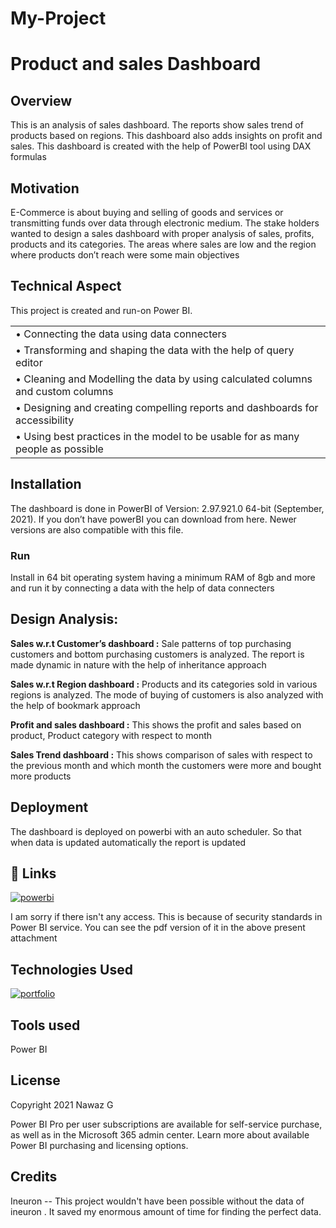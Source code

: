# My-Project

# Product and sales Dashboard

## Overview


This is an analysis of sales dashboard. The reports show sales trend of products based on regions. This dashboard also adds insights on profit and sales. This dashboard is created with the help of PowerBI tool using DAX formulas


## Motivation
E-Commerce is about buying and selling of goods and services or transmitting funds over data through electronic medium. The stake holders wanted to design a sales dashboard with proper analysis of sales, profits, products and its categories. The areas where sales are low and the region where products don’t reach were some main objectives

## Technical Aspect
This project is created and run-on Power BI. 


|   |
| ------------- |
| •	Connecting the data using data connecters   |
| •	Transforming and shaping the data with the help of query editor  |
| •	Cleaning and Modelling the data by using calculated columns and custom columns  |
| •	Designing and creating compelling reports and dashboards for accessibility  |
| •	Using best practices in the model to be usable for as many people as possible  |


## Installation
The dashboard is done in PowerBI of Version: 2.97.921.0 64-bit (September, 2021). 
If you don’t have powerBI you can download from here.
Newer versions are also compatible with this file.

### Run

Install in 64 bit operating system having a minimum RAM of 8gb and more and run it by connecting a data with the help of data connecters

## Design Analysis:

**Sales w.r.t Customer’s dashboard :** Sale patterns of top purchasing customers and bottom purchasing customers is analyzed. The report is made dynamic in nature with the help of inheritance approach

**Sales w.r.t Region dashboard :** Products and its categories sold in various regions is analyzed. The mode of buying of customers is also analyzed with the help of bookmark approach

**Profit and sales dashboard :** This shows the profit and sales based on product, Product category with respect to month

**Sales Trend dashboard :**  This shows comparison of sales with respect to the previous month and which month the customers were more and bought more products


## Deployment

The dashboard is deployed on powerbi with an auto scheduler. So that when data is updated automatically the report is updated





## 🔗 Links
[![powerbi](https://img.shields.io/badge/my_powerbi_link-000?style=for-the-badge&logo=ko-fi&logoColor=white)](https://app.powerbi.com/reportEmbed?reportId=04420b19-1188-4efa-9aea-6c115bc4cbe5&autoAuth=true&ctid=393404aa-742a-4f6c-8d67-cc58f80ec147&config=eyJjbHVzdGVyVXJsIjoiaHR0cHM6Ly93YWJpLWluZGlhLWNlbnRyYWwtYS1wcmltYXJ5LXJlZGlyZWN0LmFuYWx5c2lzLndpbmRvd3MubmV0LyJ9)

I am sorry if there isn't any access. This is because of security standards in Power BI service. You can see the pdf version of it in the above present attachment


## Technologies Used


[![portfolio](https://img.shields.io/badge/My_Google_Form_link-005?style=for-the-badge&logo=ko-fi&logoColor=white)](https://forms.gle/eYGt5mVDe5vHwqLq7)


## Tools used
Power BI

## License
Copyright 2021 
Nawaz G 

Power BI Pro per user subscriptions are available for self-service purchase, as well as in the Microsoft 365 admin center. Learn more about available Power BI purchasing and licensing options.


## Credits
Ineuron -- This project wouldn't have been possible without the data of ineuron . It saved my enormous amount of time for finding the perfect data. 
